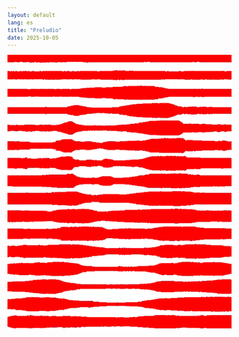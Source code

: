 ```yaml
---
layout: default
lang: es
title: "Preludio"
date: 2025-10-05
---
```


<div class="col-md-6">
   <img  class="images" src="/assets/media/lisa.webp" >
</div>

